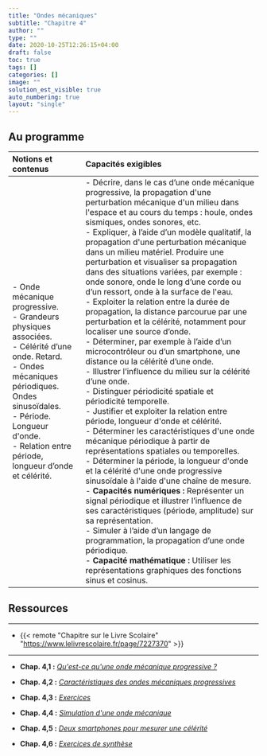 ```yaml
---
title: "Ondes mécaniques"
subtitle: "Chapitre 4"
author: ""
type: ""
date: 2020-10-25T12:26:15+04:00
draft: false
toc: true
tags: []
categories: []
image: ""
solution_est_visible: true
auto_numbering: true
layout: "single"
---
```


## Au programme

| Notions et contenus | Capacités exigibles |
|:----|:----|
| - Onde mécanique progressive.<br />- Grandeurs physiques associées.<br />- Célérité d’une onde. Retard.<br />- Ondes mécaniques périodiques. Ondes sinusoïdales.<br />- Période. Longueur d'onde.<br />- Relation entre période, longueur d’onde et célérité. | - Décrire, dans le cas d’une onde mécanique progressive, la propagation d'une perturbation mécanique d'un milieu dans l'espace et au cours du temps : houle, ondes sismiques, ondes sonores, etc.<br />- Expliquer, à l’aide d’un modèle qualitatif, la propagation d'une perturbation mécanique dans un milieu matériel. Produire une perturbation et visualiser sa propagation dans des situations variées, par exemple : onde sonore, onde le long d’une corde ou d’un ressort, onde à la surface de l'eau.<br />- Exploiter la relation entre la durée de propagation, la distance parcourue par une perturbation et la célérité, notamment pour localiser une source d’onde.<br />- Déterminer, par exemple à l’aide d’un microcontrôleur ou d’un smartphone, une distance ou la célérité d’une onde.<br />- Illustrer l’influence du milieu sur la célérité d’une onde.<br />- Distinguer périodicité spatiale et périodicité temporelle.<br />- Justifier et exploiter la relation entre période, longueur d'onde et célérité.<br />- Déterminer les caractéristiques d'une onde mécanique périodique à partir de représentations spatiales ou temporelles.<br />- Déterminer la période, la longueur d'onde et la célérité d'une onde progressive sinusoïdale à l'aide d'une chaîne de mesure.<br />- **Capacités numériques :** Représenter un signal périodique et illustrer l’influence de ses caractéristiques (période, amplitude) sur sa représentation.<br />- Simuler à l’aide d’un langage de programmation, la propagation d’une onde périodique.<br />- **Capacité mathématique :** Utiliser les représentations graphiques des fonctions sinus et cosinus.  |

## Ressources

----
- {{< remote "Chapitre sur le Livre Scolaire" "https://www.lelivrescolaire.fr/page/7227370" >}}
----

- **Chap. 4,1 :** [*Qu'est-ce qu'une onde mécanique progressive ?*](1-onde-mecanique-progressive)

- **Chap. 4,2 :** [*Caractéristiques des ondes mécaniques progressives*](2-cours-ondes-progressives)

- **Chap. 4,3 :** [*Exercices*](3-exercices)

- **Chap. 4,4 :** [*Simulation d'une onde mécanique*](4-modele-mathematique)

- **Chap. 4,5 :** [*Deux smartphones pour mesurer une célérité*](5-mesure-celerité)

- **Chap. 4,6 :** [*Exercices de synthèse*](6-exercices-supplementaires)